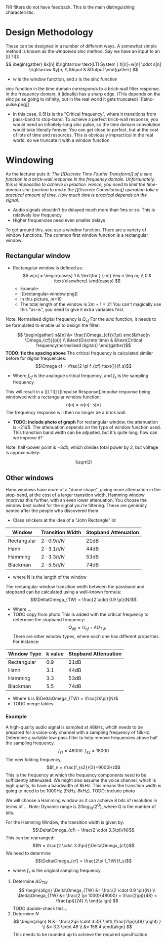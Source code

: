 FIR filters do not have feedback. This is the main distinguishing characteristic.

# Design Methodology
These can be designed in a number of different ways. A somewhat simple method is known as the *windowed sinc* method.
Say we have an input to an [[LTI]]:
$$
\begin{gather}
	&x[n] &\rightarrow \text{LTI System } h[n]=w[n] \cdot s[n] \rightarrow &y[n] \\
	&Input & &Output
\end{gather}
$$
- $w$ is the window function, and $s$ is the sinc function

$sinc$ function in the time domain corresponds to a brick-wall filter response. In the frequency domain, it (ideally) has a sharp edge. (This depends on the $sinc$ pulse going to infinity, but in the real world it gets truncated)
![[sinc-pulse.png]]
- In this case, 0.5Hz is the "Critical frequency", where it transitions from pass-band to stop-band.
To achieve a perfect brick-wall response, you would need an infinitely-long $sinc$ pulse, so the time domain convolution would take literally forever. You can get close to perfect, but at the cost of lots of time and resources. This is obviously impractical in the real world, so we truncate it with a window function.

# Windowing
As the lecturer puts it: *The [[Discrete Time Fourier Transform]] of a $sinc$ function is a brick-wall response in the frequency domain. Unfortunately, this is impossible to achieve in practice. Hence, you need to limit the time-domain $sinc$ function to make the [[Discrete Convolution]] operation take a practical amount of time. How much time is practical depends on the signal.*
- Audio signals shouldn't be delayed much more than 1ms or so. This is relatively low frequency
- Higher frequencies need even smaller delays

To get around this, you use a window function. There are a variety of window functions. The common first window function is a rectangular window:
## Rectangular window
- Rectangular window is defined as:
$$
w[n] =
\begin{cases}
	1 & \text{for } {-m} \leq n \leq m; \\
	0         & \text{elsewhere}
\end{cases}
$$
	- Example:
	- ![[rectangular-window.png]]
	- In this picture, $m$=10
	- The total length of the window is $2m+1 = 21$
You can't magically use this "as-is", you need to give it extra variables first.

Note: Normalised digital frequency is $\Omega_{cf}$
For the $sinc$ function, it needs to be formulated to enable us to design the filter:

$$
\begin{gather}
	s&[n] &= \frac{\Omega_{cf}}{\pi} sinc(&\frac{n \Omega_{cf}}{pi}) \\
	&\text{Discrete time} & &\text{Critical frequency(normalised digital)}
\end{gather}$$
**TODO: fix the spacing above**
The critical frequency is calculated similar before for digital frequencies:
$$\Omega cf = \frac{2 \pi f_{cf} \text{}}{f_s}$$
- Where $f_{cf}$ is the analogue critical frequency, and $f_s$ is the sampling frequency

This will result in a [[LTI]] [[Impulse Response]]impulse response being windowed with a rectangular window function:
$$h[n] = w[n] \cdot s[n]$$
The frequency response will then no longer be a brick wall.
- **TODO: include photo of graph**
For rectangular window, the attenuation is $-21dB$. The attenuation depends on the type of window function used. This transition band width can be adjusted, but it's quite long; how can we improve it?

Note: half-power point is $-3db$, which divides total power by 2, but voltage is approximately:
```math
1/sqrt(2)
```


## Other windows
Hann windows have more of a "dome shape", giving more attenuation in the stop-band, at the cost of a larger transition width. Hamming window improves this further, with an even lower attenuation. You choose the window best suited for the signal you're filtering.
These are generally named after the people who discovered them
- Class snickers at the idea of a "John Rectangle" lol

| Window      | Transition Width   | Stopband Attenuation |
| ----------- | ------------------ | -------------------- |
| Rectangular | $2 \cdot 0.9\pi/N$ | 21dB                 |
| Hann        | $2 \cdot 3.1\pi/N$ | 44dB                 |
| Hamming     | $2 \cdot 3.3\pi/N$ | 53dB                 |
| Blackman    | $2 \cdot 5.5\pi/N$ | 74dB                 |
- where N is the length of the window

The rectangular window transition width between the passband and stopband can be calculated using a well-known formula:
$$\Delta\Omega_{TW} = \frac{2 \cdot 0.9 \pi}{N}$$
- Where ...
- TODO copy from photo
This is added with the critical frequency to determine the stopband frequency:
$$\Omega_{dB} = \Omega_{cf} + \Delta\Omega_{TW}$$
There are other window types, where each one has different properties. For instance:

| Window Type | k value | Stopband Attenuation |
| ----------- | ------- | -------------------- |
| Rectangular | 0.9     | 21dB                 |
| Hann        | 3.1     | 44dB                 |
| Hamming     | 3.3     | 53dB                 |
| Blackman    | 5.5     | 74dB                 |
- Where k is $\Delta\Omega_{TW} = \frac{2k\pi}{N}$
- TODO merge tables

### Example
A high-quality audio signal is sampled at 48kHz,  whcih needs to be prepared for a voice-only channel with a sampling frequency of 18kHz. Determine a suitable low-pass filter to help remove frequencies above half the sampling frequency.
$$f_{s1} = 48000 \;\; f_{s2} = 18000$$
The new folding frequency, $$f_n = \frac{f_{s2}}{2}=9000Hz$$
This is the frequency at which the frequency components need to be sufficiently attenuated. We might also assume the voice channel, which is high quality, to have a bandwidth of 8kHz. This means the transition width is going to need to be 1000Hz (9kHz-8kHz).
TODO: include photo

We will choose a Hamming window as it can achieve 8 bits of resolution in terms of ...
Note: Dynamic range is $20log_{10}(2^Q)$, where $Q$ is the number of bits.

For the Hamming Window, the transition width is given by:
$$\Delta\Omega_{cf} = \frac{2 \cdot 3.3\pi}{N}$$
This can be rearranged:
$$N = \frac{2 \cdot 3.3\pi}{\Delta\Omega_{cf}}$$
We need to determine
$$\Delta\Omega_{cf} = \frac{2\pi f_TW}{f_s}$$
- where $f_s$ is the original sampling frequency.

1. Determine $\Delta\Omega_{TW}$
$$
\begin{align}
	\Delta\Omega_{TW} &= \frac{2 \cdot 0.9 \pi}{N} \\
	\Delta\Omega_{TW} &= \frac{2 \pi 1000}{48000} = \frac{2\pi}{48} = \frac{\pi}{24} \\
\end{align}
$$
TODO double-check this...
2. Determine $N$
$$
\begin{align}
	N &= \frac{2\pi \cdot 3.3}{ \left( \frac{2\pi}{48} \right) } \\
	&= 3.3 \cdot 48 \\
	&= 158.4  
\end{align}
$$
This needs to be rounded up to achieve the required specification.
